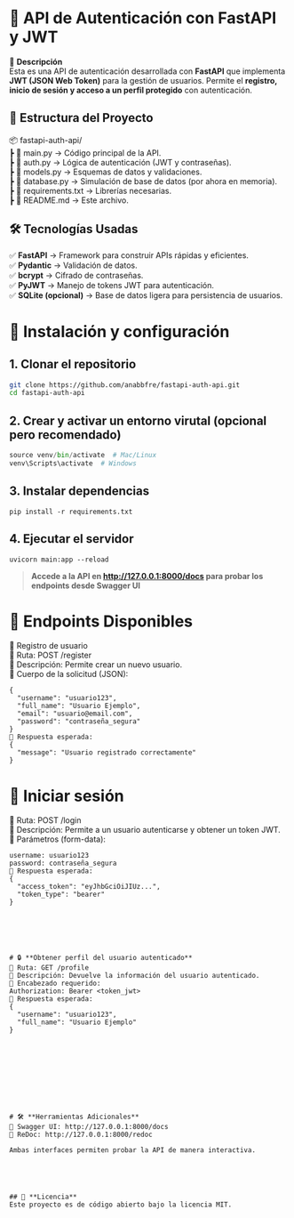 # 📌 API de Autenticación con FastAPI y JWT  


🚀 **Descripción**  
Esta es una API de autenticación desarrollada con **FastAPI** que implementa **JWT (JSON Web Token)** para la gestión de usuarios. Permite el **registro, inicio de sesión y acceso a un perfil protegido** con autenticación.  


  

## 📂 Estructura del Proyecto  
📦 fastapi-auth-api/  
┣ 📄 main.py → Código principal de la API.  
┣ 📄 auth.py → Lógica de autenticación (JWT y contraseñas).  
┣ 📄 models.py → Esquemas de datos y validaciones.  
┣ 📄 database.py → Simulación de base de datos (por ahora en memoria).  
┣ 📄 requirements.txt → Librerías necesarias.  
┣ 📄 README.md → Este archivo.  


    

  
## 🛠️ Tecnologías Usadas  
✅ **FastAPI** → Framework para construir APIs rápidas y eficientes.  
✅ **Pydantic** → Validación de datos.  
✅ **bcrypt** → Cifrado de contraseñas.  
✅ **PyJWT** → Manejo de tokens JWT para autenticación.  
✅ **SQLite (opcional)** → Base de datos ligera para persistencia de usuarios.  





# 🚀 Instalación y configuración


## 1. Clonar el repositorio 
```bash
git clone https://github.com/anabbfre/fastapi-auth-api.git
cd fastapi-auth-api
```

## 2. Crear y activar un entorno virutal (opcional pero recomendado)
```python -m venv venv
source venv/bin/activate  # Mac/Linux
venv\Scripts\activate  # Windows
```

## 3. Instalar dependencias 
```
pip install -r requirements.txt
```

## 4. Ejecutar el servidor
```
uvicorn main:app --reload
```



    

  
> **Accede a la API en http://127.0.0.1:8000/docs para probar los endpoints desde Swagger UI**






  
# 🔑 **Endpoints Disponibles**  
📝 Registro de usuario  
📌 Ruta: POST /register  
📌 Descripción: Permite crear un nuevo usuario.  
📌 Cuerpo de la solicitud (JSON):  
```
{  
  "username": "usuario123",  
  "full_name": "Usuario Ejemplo",  
  "email": "usuario@email.com",  
  "password": "contraseña_segura"  
}  
📌 Respuesta esperada:  
{  
  "message": "Usuario registrado correctamente"  
}  
```


  

# 🔐 **Iniciar sesión**
📌 Ruta: POST /login  
📌 Descripción: Permite a un usuario autenticarse y obtener un token JWT.  
📌 Parámetros (form-data):  
```
username: usuario123
password: contraseña_segura
📌 Respuesta esperada:
{
  "access_token": "eyJhbGciOiJIUz...",
  "token_type": "bearer"
}




  

# 🔒 **Obtener perfil del usuario autenticado**
📌 Ruta: GET /profile
📌 Descripción: Devuelve la información del usuario autenticado.
📌 Encabezado requerido:
Authorization: Bearer <token_jwt>
📌 Respuesta esperada:
{
  "username": "usuario123",
  "full_name": "Usuario Ejemplo"
}









  
# 🛠️ **Herramientas Adicionales**
📌 Swagger UI: http://127.0.0.1:8000/docs
📌 ReDoc: http://127.0.0.1:8000/redoc

Ambas interfaces permiten probar la API de manera interactiva.



  

## 📜 **Licencia**
Este proyecto es de código abierto bajo la licencia MIT.
